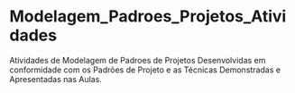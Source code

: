 # Modelagem_Padroes_Projetos_Atividades
Atividades de Modelagem de Padroes de Projetos Desenvolvidas em conformidade com os Padrões de Projeto e as Técnicas Demonstradas e Apresentadas nas Aulas.
